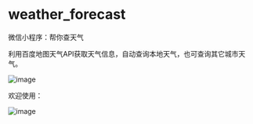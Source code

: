 # weather_forecast
微信小程序：帮你查天气

利用百度地图天气API获取天气信息，自动查询本地天气，也可查询其它城市天气。

![image](https://github.com/MichaelLee826/weather_forecast/blob/master/pics/screenshot.PNG)

欢迎使用：

![image](https://github.com/MichaelLee826/weather_forecast/blob/master/pics/QRCode.jpg)      
